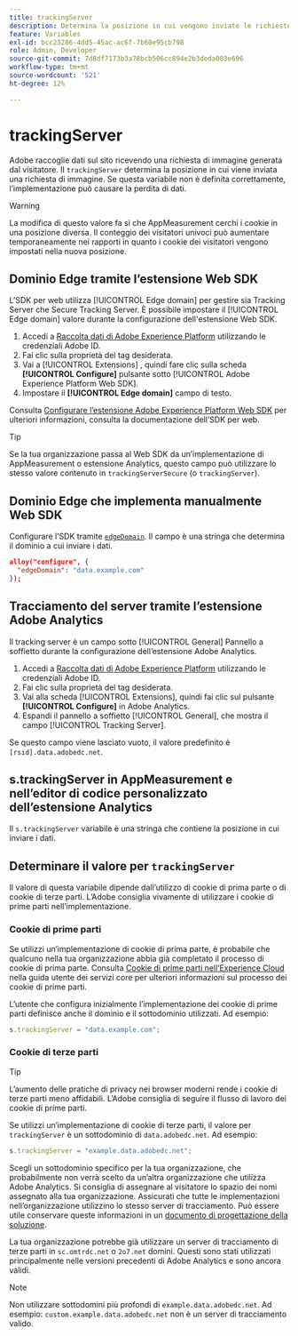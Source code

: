 ```yaml
---
title: trackingServer
description: Determina la posizione in cui vengono inviate le richieste di immagini.
feature: Variables
exl-id: bcc23286-4dd5-45ac-ac6f-7b60e95cb798
role: Admin, Developer
source-git-commit: 7d8df7173b3a78bcb506cc894e2b3deda003e696
workflow-type: tm+mt
source-wordcount: '521'
ht-degree: 12%

---
```


# trackingServer

Adobe raccoglie dati sul sito ricevendo una richiesta di immagine generata dal visitatore. Il `trackingServer` determina la posizione in cui viene inviata una richiesta di immagine. Se questa variabile non è definita correttamente, l’implementazione può causare la perdita di dati.

>[!WARNING]
>
>La modifica di questo valore fa sì che AppMeasurement cerchi i cookie in una posizione diversa. Il conteggio dei visitatori univoci può aumentare temporaneamente nei rapporti in quanto i cookie dei visitatori vengono impostati nella nuova posizione.

## Dominio Edge tramite l’estensione Web SDK

L’SDK per web utilizza [!UICONTROL Edge domain] per gestire sia Tracking Server che Secure Tracking Server. È possibile impostare il [!UICONTROL Edge domain] valore durante la configurazione dell&#39;estensione Web SDK.

1. Accedi a [Raccolta dati di Adobe Experience Platform](https://experience.adobe.com/data-collection) utilizzando le credenziali Adobe ID.
1. Fai clic sulla proprietà del tag desiderata.
1. Vai a [!UICONTROL Extensions] , quindi fare clic sulla scheda **[!UICONTROL Configure]** pulsante sotto [!UICONTROL Adobe Experience Platform Web SDK].
1. Impostare il **[!UICONTROL Edge domain]** campo di testo.

Consulta [Configurare l’estensione Adobe Experience Platform Web SDK](https://experienceleague.adobe.com/docs/experience-platform/edge/extension/web-sdk-extension-configuration.html?lang=it) per ulteriori informazioni, consulta la documentazione dell’SDK per web.

>[!TIP]
>
>Se la tua organizzazione passa al Web SDK da un’implementazione di AppMeasurement o estensione Analytics, questo campo può utilizzare lo stesso valore contenuto in `trackingServerSecure` (o `trackingServer`).

## Dominio Edge che implementa manualmente Web SDK

Configurare l’SDK tramite [`edgeDomain`](https://experienceleague.adobe.com/docs/experience-platform/edge/fundamentals/configuring-the-sdk.html?lang=it). Il campo è una stringa che determina il dominio a cui inviare i dati.

```json
alloy("configure", {
  "edgeDomain": "data.example.com"
});
```

## Tracciamento del server tramite l’estensione Adobe Analytics

Il tracking server è un campo sotto [!UICONTROL General] Pannello a soffietto durante la configurazione dell’estensione Adobe Analytics.

1. Accedi a [Raccolta dati di Adobe Experience Platform](https://experience.adobe.com/data-collection) utilizzando le credenziali Adobe ID.
2. Fai clic sulla proprietà del tag desiderata.
3. Vai alla scheda [!UICONTROL Extensions], quindi fai clic sul pulsante **[!UICONTROL Configure]** in Adobe Analytics.
4. Espandi il pannello a soffietto [!UICONTROL General], che mostra il campo [!UICONTROL Tracking Server].

Se questo campo viene lasciato vuoto, il valore predefinito è `[rsid].data.adobedc.net`.

## s.trackingServer in AppMeasurement e nell’editor di codice personalizzato dell’estensione Analytics

Il `s.trackingServer` variabile è una stringa che contiene la posizione in cui inviare i dati.

## Determinare il valore per `trackingServer`

Il valore di questa variabile dipende dall’utilizzo di cookie di prima parte o di cookie di terze parti. L’Adobe consiglia vivamente di utilizzare i cookie di prime parti nell’implementazione.

### Cookie di prime parti

Se utilizzi un’implementazione di cookie di prima parte, è probabile che qualcuno nella tua organizzazione abbia già completato il processo di cookie di prima parte. Consulta [Cookie di prime parti nell’Experience Cloud](https://experienceleague.adobe.com/docs/core-services/interface/ec-cookies/cookies-first-party.html?lang=it) nella guida utente dei servizi core per ulteriori informazioni sul processo dei cookie di prime parti.

L’utente che configura inizialmente l’implementazione dei cookie di prime parti definisce anche il dominio e il sottodominio utilizzati. Ad esempio:

```js
s.trackingServer = "data.example.com";
```

### Cookie di terze parti

>[!TIP]
>
>L’aumento delle pratiche di privacy nei browser moderni rende i cookie di terze parti meno affidabili. L’Adobe consiglia di seguire il flusso di lavoro dei cookie di prime parti.

Se utilizzi un’implementazione di cookie di terze parti, il valore per `trackingServer` è un sottodominio di `data.adobedc.net`. Ad esempio:

```js
s.trackingServer = "example.data.adobedc.net";
```

Scegli un sottodominio specifico per la tua organizzazione, che probabilmente non verrà scelto da un’altra organizzazione che utilizza Adobe Analytics.  Si consiglia di assegnare al visitatore lo spazio dei nomi assegnato alla tua organizzazione.  Assicurati che tutte le implementazioni nell’organizzazione utilizzino lo stesso server di tracciamento. Può essere utile conservare queste informazioni in un [documento di progettazione della soluzione](../../prepare/solution-design.md).

La tua organizzazione potrebbe già utilizzare un server di tracciamento di terze parti in `sc.omtrdc.net` o `2o7.net` domini.  Questi sono stati utilizzati principalmente nelle versioni precedenti di Adobe Analytics e sono ancora validi.

>[!NOTE]
>
>Non utilizzare sottodomini più profondi di `example.data.adobedc.net`. Ad esempio: `custom.example.data.adobedc.net` non è un server di tracciamento valido.

